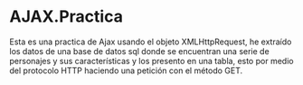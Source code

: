 # AJAX.Practica

Esta es una practica de Ajax usando el objeto XMLHttpRequest, he extraído los datos de una base de datos sql donde se encuentran una serie de personajes 
y sus características y los presento en una tabla, esto por medio del protocolo HTTP haciendo una petición con el método GET.

